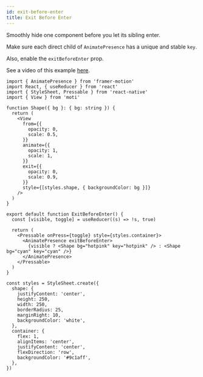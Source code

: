 ```yaml
---
id: exit-before-enter
title: Exit Before Enter
---
```


Smoothly hide one component before you let its sibling enter.

Make sure each direct child of `AnimatePresence` has a unique and stable `key`.

Also, enable the `exitBeforeEnter` prop.

See a video of this example [here](https://twitter.com/FernandoTheRojo/status/1351234878902333445).

```tsx
import { AnimatePresence } from 'framer-motion'
import React, { useReducer } from 'react'
import { StyleSheet, Pressable } from 'react-native'
import { View } from 'moti'

function Shape({ bg }: { bg: string }) {
  return (
    <View
      from={{
        opacity: 0,
        scale: 0.5,
      }}
      animate={{
        opacity: 1,
        scale: 1,
      }}
      exit={{
        opacity: 0,
        scale: 0.9,
      }}
      style={[styles.shape, { backgroundColor: bg }]}
    />
  )
}

export default function ExitBeforeEnter() {
  const [visible, toggle] = useReducer((s) => !s, true)

  return (
    <Pressable onPress={toggle} style={styles.container}>
      <AnimatePresence exitBeforeEnter>
        {visible ? <Shape bg="hotpink" key="hotpink" /> : <Shape bg="cyan" key="cyan" />}
      </AnimatePresence>
    </Pressable>
  )
}

const styles = StyleSheet.create({
  shape: {
    justifyContent: 'center',
    height: 250,
    width: 250,
    borderRadius: 25,
    marginRight: 10,
    backgroundColor: 'white',
  },
  container: {
    flex: 1,
    alignItems: 'center',
    justifyContent: 'center',
    flexDirection: 'row',
    backgroundColor: '#9c1aff',
  },
})
```
